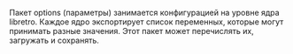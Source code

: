 Пакет options (параметры) занимается конфигурацией на уровне ядра libretro. Каждое ядро экспортирует список переменных, которые могут принимать разные значения. Этот пакет может перечислять их, загружать и сохранять.